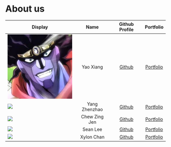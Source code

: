 # About us

| Display              |   Name    |             Github Profile              | Portfolio  |
| -------------------- | :-------: |:---------------------------------------:| :--------: |
 ![](images/jojo.png) | Yao Xiang | [Github](https://github.com/yxiang-828) | [Portfolio](team/yaoxiang.md)
![](https://via.placeholder.com/100.png?text=Photo) | Yang Zhenzhao |  [Github](https://github.com/zhenzha0)  | [Portfolio](team/zhenzhao.md)
![](https://via.placeholder.com/100.png?text=Photo) | Chew Zing Jen |  [Github](https://github.com/zeeeing)   | [Portfolio](docs/team/zingjen.md)
![](https://via.placeholder.com/100.png?text=Photo) | Sean Lee |  [Github](https://github.com/sean6369)  | [Portfolio](team/seanlee.md)
![](https://via.placeholder.com/100.png?text=Photo) | Xylon Chan |       [Github](https://github.com/xylonc)       | [Portfolio](team/xylon.md)

